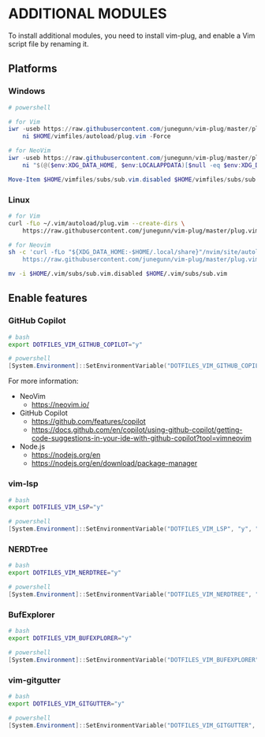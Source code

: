 # ADDITIONAL MODULES

To install additional modules, you need to install vim-plug, and enable a Vim script file by renaming it.

## Platforms

### Windows

```powershell
# powershell

# for Vim
iwr -useb https://raw.githubusercontent.com/junegunn/vim-plug/master/plug.vim |`
    ni $HOME/vimfiles/autoload/plug.vim -Force

# for NeoVim
iwr -useb https://raw.githubusercontent.com/junegunn/vim-plug/master/plug.vim |`
    ni "$(@($env:XDG_DATA_HOME, $env:LOCALAPPDATA)[$null -eq $env:XDG_DATA_HOME])/nvim-data/site/autoload/plug.vim" -Force

Move-Item $HOME/vimfiles/subs/sub.vim.disabled $HOME/vimfiles/subs/sub.vim
```

### Linux

```bash
# for Vim
curl -fLo ~/.vim/autoload/plug.vim --create-dirs \
    https://raw.githubusercontent.com/junegunn/vim-plug/master/plug.vim

# for Neovim
sh -c 'curl -fLo "${XDG_DATA_HOME:-$HOME/.local/share}"/nvim/site/autoload/plug.vim --create-dirs \
    https://raw.githubusercontent.com/junegunn/vim-plug/master/plug.vim'

mv -i $HOME/.vim/subs/sub.vim.disabled $HOME/.vim/subs/sub.vim
```

## Enable features

### GitHub Copilot

```bash
# bash
export DOTFILES_VIM_GITHUB_COPILOT="y"
```

```powershell
# powershell
[System.Environment]::SetEnvironmentVariable("DOTFILES_VIM_GITHUB_COPILOT", "y", "User")
```

For more information:

- NeoVim
    - https://neovim.io/
- GitHub Copilot
    - https://github.com/features/copilot
    - https://docs.github.com/en/copilot/using-github-copilot/getting-code-suggestions-in-your-ide-with-github-copilot?tool=vimneovim
- Node.js
    - https://nodejs.org/en
    - https://nodejs.org/en/download/package-manager

### vim-lsp

```bash
# bash
export DOTFILES_VIM_LSP="y"
```

```powershell
# powershell
[System.Environment]::SetEnvironmentVariable("DOTFILES_VIM_LSP", "y", "User")
```

### NERDTree

```bash
# bash
export DOTFILES_VIM_NERDTREE="y"
```

```powershell
# powershell
[System.Environment]::SetEnvironmentVariable("DOTFILES_VIM_NERDTREE", "y", "User")
```

### BufExplorer

```bash
# bash
export DOTFILES_VIM_BUFEXPLORER="y"
```

```powershell
# powershell
[System.Environment]::SetEnvironmentVariable("DOTFILES_VIM_BUFEXPLORER", "y", "User")
```

### vim-gitgutter

```bash
# bash
export DOTFILES_VIM_GITGUTTER="y"
```

```powershell
# powershell
[System.Environment]::SetEnvironmentVariable("DOTFILES_VIM_GITGUTTER", "y", "User")
```
